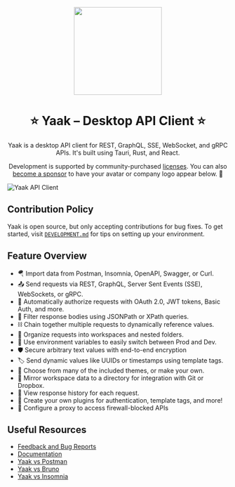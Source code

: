 
<p align="center">
  <a href="https://github.com/JamesIves/github-sponsors-readme-action">
    <img width="200px" src="https://github.com/mountain-loop/yaak/raw/main/src-tauri/icons/icon.png">
  </a>
</p>
<!--<p align="center">
    <a href="https://github.com/mountain-loop/yaak/actions/workflows/release.yml">
        <img alt="GitHub Release" src="https://img.shields.io/github/v/release/mountain-loop/yaak?style=flat&color=fushia"></a>
      <a href="https://github.com/sponsors/gschie" alt="Sponsors on GitHub">
        <img src="https://img.shields.io/github/sponsors/gschier?style=flat&color=red" /></a>
    <a href="https://yaak.app/discord">
        <img alt="Discord" src="https://img.shields.io/discord/1387916086980251832?style=flat&label=Discord&color=blue"></a>
</p>-->

<h1 align="center">
  ⭐ Yaak – Desktop API Client ⭐
</h1>

<p align="center">
  Yaak is a desktop API client for REST, GraphQL, SSE, WebSocket, and gRPC
  APIs. It's built using Tauri, Rust, and React.
</p>
<p align="center">
 Development is supported by community-purchased <a href="https://yaak.app/pricing">licenses</a>. You can also <a href="https://github.com/sponsors/gschier">become a sponsor</a> to have your avatar or company logo appear below. 💖
</p>

<!-- sponsors --><!-- sponsors -->

![Yaak API Client](https://yaak.app/static/screenshot.png)

## Contribution Policy

Yaak is open source, but only accepting contributions for bug fixes. To get started, 
visit [`DEVELOPMENT.md`](DEVELOPMENT.md) for tips on setting up your environment.

## Feature Overview

- 🪂 Import data from Postman, Insomnia, OpenAPI, Swagger, or Curl.<br/>
- 📤 Send requests via REST, GraphQL, Server Sent Events (SSE), WebSockets, or gRPC.<br/>
- 🔐 Automatically authorize requests with OAuth 2.0, JWT tokens, Basic Auth, and more.<br/>
- 🔎 Filter response bodies using JSONPath or XPath queries.<br/>
- ⛓️ Chain together multiple requests to dynamically reference values.<br/>
- 📂 Organize requests into workspaces and nested folders.<br/>
- 🧮 Use environment variables to easily switch between Prod and Dev.<br/>
- 🛡️ Secure arbitrary text values with end-to-end encryption<br/>
- 🏷️ Send dynamic values like UUIDs or timestamps using template tags.<br/>
- 🎨 Choose from many of the included themes, or make your own.<br/>
- 💽 Mirror workspace data to a directory for integration with Git or Dropbox.<br/>
- 📜 View response history for each request.<br/>
- 🔌 Create your own plugins for authentication, template tags, and more!<br/>
- 🛜 Configure a proxy to access firewall-blocked APIs

## Useful Resources

- [Feedback and Bug Reports](https://feedback.yaak.app)
- [Documentation](https://feedback.yaak.app/help)
- [Yaak vs Postman](https://yaak.app/alternatives/postman)
- [Yaak vs Bruno](https://yaak.app/alternatives/bruno)
- [Yaak vs Insomnia](https://yaak.app/alternatives/insomnia)

